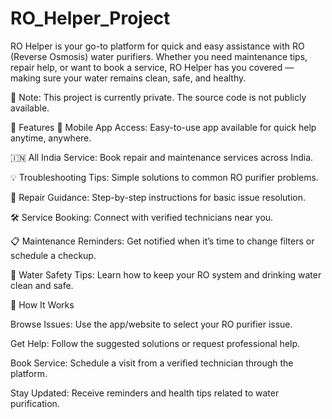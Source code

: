 # RO_Helper_Project

RO Helper is your go-to platform for quick and easy assistance with RO (Reverse Osmosis) water purifiers. Whether you need maintenance tips, repair help, or want to book a service, RO Helper has you covered — making sure your water remains clean, safe, and healthy.

🚫 Note: This project is currently private. The source code is not publicly available.

🌊 Features
📱 Mobile App Access: Easy-to-use app available for quick help anytime, anywhere.

🇮🇳 All India Service: Book repair and maintenance services across India.

💡 Troubleshooting Tips: Simple solutions to common RO purifier problems.

🔧 Repair Guidance: Step-by-step instructions for basic issue resolution.

🛠️ Service Booking: Connect with verified technicians near you.

📋 Maintenance Reminders: Get notified when it’s time to change filters or schedule a checkup.

🧼 Water Safety Tips: Learn how to keep your RO system and drinking water clean and safe.

📱 How It Works

Browse Issues: Use the app/website to select your RO purifier issue.

Get Help: Follow the suggested solutions or request professional help.

Book Service: Schedule a visit from a verified technician through the platform.

Stay Updated: Receive reminders and health tips related to water purification.
